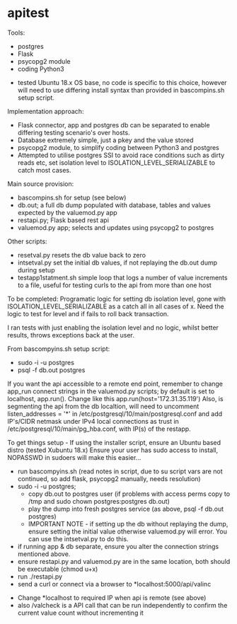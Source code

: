 # apitest

Tools:
- postgres
- Flask
- psycopg2 module
- coding Python3
* tested Ubuntu 18.x OS base, no code is specific to this choice, however will need to use differing install syntax than provided in bascompins.sh setup script.


Implementation approach:
* Flask connector, app and postgres db can be separated to enable differing testing scenario's over hosts. 
* Database extremely simple, just a pkey and the value stored
* psycopg2 module, to simplify coding between Python3 and postgres
* Attempted to utilise postgres SSI to avoid race conditions such as dirty reads etc, set isolation level to ISOLATION_LEVEL_SERIALIZABLE to catch most cases.


Main source provision:
- bascompins.sh for setup (see below)
- db.out; a full db dump populated with database, tables and values expected by the valuemod.py app
- restapi.py; Flask based rest api
- valuemod.py app; selects and updates using psycopg2 to postgres

Other scripts:
- resetval.py           resets the db value back to zero
- intsetval.py          set the initial db values, if not replaying the db.out dump during setup
- testapp1statment.sh   simple loop that logs a number of value increments to a file, useful for testing curls to the api from more than one host


To be completed:
Programatic logic for setting db isolation level, gone with ISOLATION_LEVEL_SERIALIZABLE as a catch all in all cases of x.
Need the logic to test for level and if fails to roll back transaction.

I ran tests with just enabling the isolation level and no logic, whilst better results, throws exceptions back at the user.


From bascompyins.sh setup script:

* sudo -i -u postgres
* psql -f db.out postgres

If you want the api accessible to a remote end point, remember to change app_run connect strings in the valuemod.py scripts; by default is set to localhost, app.run(). Change like this app.run(host='172.31.35.119')
Also, is segmenting the api from the db localtion, will need to uncomment listen_addresses = '*' in /etc/postgresql/10/main/postgresql.conf and add IP's/CIDR netmask under IPv4 local connections as trust in /etc/postgresql/10/main/pg_hba.conf, with IP(s) of the restapp.

To get things setup -
If using the installer script, ensure an Ubuntu based distro (tested Xubuntu 18.x)
Ensure your user has sudo access to install, NOPASSWD in sudoers will make this easier...
* run bascompyins.sh (read notes in script, due to su script vars are not continued, so add flask, psycopg2 manually, needs resolution)
* sudo -i -u postgres;
  - copy db.out to postgres user (if problems with access perms copy to /tmp and sudo chown postgres:postgres db.out)
  - play the dump into fresh postgres service (as above, psql -f db.out postgres)
  - IMPORTANT NOTE - if setting up the db without replaying the dump, ensure setting the initial value otherwise valuemod.py will error. You can use the intsetval.py to do this.
* if running app & db separate, ensure you alter the connection strings mentioned above.
* ensure restapi.py and valuemod.py are in the same location, both should be executable (chmod u+x)
* run ./restapi.py
* send a curl or connect via a browser to *localhost:5000/api/valinc
- Change *localhost to required IP when api is remote (see above)
- also /valcheck is a API call that can be run independently to confirm the current value count without incrementing it
